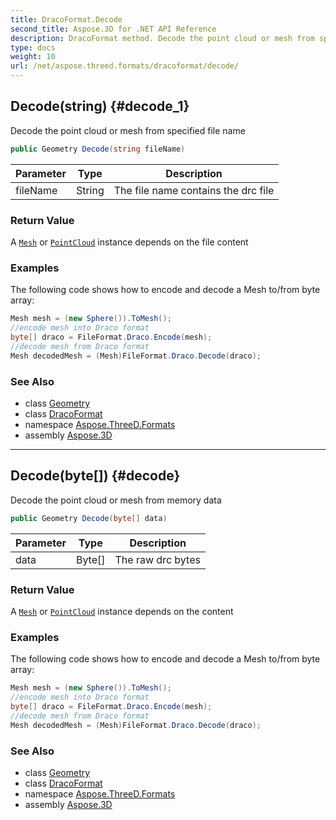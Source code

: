 ```yaml
---
title: DracoFormat.Decode
second_title: Aspose.3D for .NET API Reference
description: DracoFormat method. Decode the point cloud or mesh from specified file name
type: docs
weight: 10
url: /net/aspose.threed.formats/dracoformat/decode/
---
```

## Decode(string) {#decode_1}

Decode the point cloud or mesh from specified file name

```csharp
public Geometry Decode(string fileName)
```

| Parameter | Type | Description |
| --- | --- | --- |
| fileName | String | The file name contains the drc file |

### Return Value

A [`Mesh`](../../../aspose.threed.entities/mesh/) or [`PointCloud`](../../../aspose.threed.entities/pointcloud/) instance depends on the file content

### Examples

The following code shows how to encode and decode a Mesh to/from byte array:

```csharp
Mesh mesh = (new Sphere()).ToMesh();
//encode mesh into Draco format
byte[] draco = FileFormat.Draco.Encode(mesh);
//decode mesh from Draco format
Mesh decodedMesh = (Mesh)FileFormat.Draco.Decode(draco);
```

### See Also

* class [Geometry](../../../aspose.threed.entities/geometry/)
* class [DracoFormat](../)
* namespace [Aspose.ThreeD.Formats](../../../aspose.threed.formats/)
* assembly [Aspose.3D](../../../)

---

## Decode(byte[]) {#decode}

Decode the point cloud or mesh from memory data

```csharp
public Geometry Decode(byte[] data)
```

| Parameter | Type | Description |
| --- | --- | --- |
| data | Byte[] | The raw drc bytes |

### Return Value

A [`Mesh`](../../../aspose.threed.entities/mesh/) or [`PointCloud`](../../../aspose.threed.entities/pointcloud/) instance depends on the content

### Examples

The following code shows how to encode and decode a Mesh to/from byte array:

```csharp
Mesh mesh = (new Sphere()).ToMesh();
//encode mesh into Draco format
byte[] draco = FileFormat.Draco.Encode(mesh);
//decode mesh from Draco format
Mesh decodedMesh = (Mesh)FileFormat.Draco.Decode(draco);
```

### See Also

* class [Geometry](../../../aspose.threed.entities/geometry/)
* class [DracoFormat](../)
* namespace [Aspose.ThreeD.Formats](../../../aspose.threed.formats/)
* assembly [Aspose.3D](../../../)


